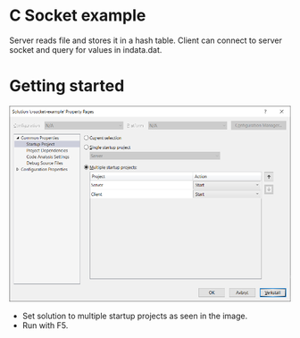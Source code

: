 # C Socket example
Server reads file and stores it in a hash table.
Client can connect to server socket and query for values in indata.dat.


# Getting started
![Screenshot](_img/solution_props.png "solution_props")

* Set solution to multiple startup projects as seen in the image.
* Run with F5.
